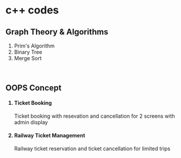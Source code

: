 # c++ codes
<h2>Graph Theory & Algorithms</h2>
 <ol>
 <li>Prim's Algorithm</li>
 <li>Binary Tree</li>
 <li>Merge Sort</li>
 </ol>
 <br>
 <h2>OOPS Concept</h2>
 <ol>
 <h4><li>Ticket Booking</li></h4>
 <p>Ticket booking with resevation and cancellation for 2 screens with admin display</p>
 <h4><li>Railway Ticket Management</li></h4>
 <p>Railway ticket reservation and ticket cancellation for limited trips</p>
 </ol>
